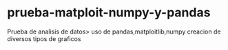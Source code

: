 # prueba-matploit-numpy-y-pandas

Prueba de analisis de datos>
uso de pandas,matploitlib,numpy
creacion de diversos tipos de graficos
